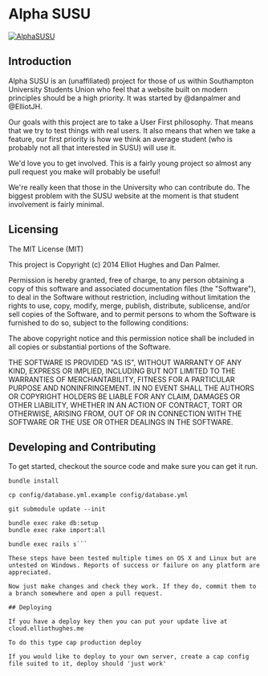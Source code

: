 # Alpha SUSU

[![AlphaSUSU](https://travis-ci.org/alphasusu/alphasusu.png)](https://travis-ci.org/alphasusu/alphasusu)

## Introduction

Alpha SUSU is an (unaffiliated) project for those of us within
Southampton University Students Union who feel that a website built on
modern principles should be a high priority. It was started by
@danpalmer and @ElliotJH.

Our goals with this project are to take a User First philosophy. That
means that we try to test things with real users. It also means that
when we take a feature, our first priority is how we think an average
student (who is probably not all that interested in SUSU) will use it.

We'd love you to get involved. This is a fairly young project so
almost any pull request you make will probably be useful!

We're really keen that those in the University who can contribute
do. The biggest problem with the SUSU website at the moment is that
student involvement is fairly minimal.

## Licensing

The MIT License (MIT)

This project is Copyright (c) 2014 Elliot Hughes and Dan Palmer.

Permission is hereby granted, free of charge, to any person obtaining a copy
of this software and associated documentation files (the "Software"), to deal
in the Software without restriction, including without limitation the rights
to use, copy, modify, merge, publish, distribute, sublicense, and/or sell
copies of the Software, and to permit persons to whom the Software is
furnished to do so, subject to the following conditions:

The above copyright notice and this permission notice shall be included in
all copies or substantial portions of the Software.

THE SOFTWARE IS PROVIDED "AS IS", WITHOUT WARRANTY OF ANY KIND, EXPRESS OR
IMPLIED, INCLUDING BUT NOT LIMITED TO THE WARRANTIES OF MERCHANTABILITY,
FITNESS FOR A PARTICULAR PURPOSE AND NONINFRINGEMENT. IN NO EVENT SHALL THE
AUTHORS OR COPYRIGHT HOLDERS BE LIABLE FOR ANY CLAIM, DAMAGES OR OTHER
LIABILITY, WHETHER IN AN ACTION OF CONTRACT, TORT OR OTHERWISE, ARISING FROM,
OUT OF OR IN CONNECTION WITH THE SOFTWARE OR THE USE OR OTHER DEALINGS IN
THE SOFTWARE.

## Developing and Contributing

To get started, checkout the source code and make sure you can get it run.

```
bundle install

cp config/database.yml.example config/database.yml

git submodule update --init

bundle exec rake db:setup
bundle exec rake import:all

bundle exec rails s```

These steps have been tested multiple times on OS X and Linux but are
untested on Windows. Reports of success or failure on any platform are
appreciated.

Now just make changes and check they work. If they do, commit them to
a branch somewhere and open a pull request.

## Deploying

If you have a deploy key then you can put your update live at cloud.elliothughes.me

To do this type cap production deploy

If you would like to deploy to your own server, create a cap config file suited to it, deploy should 'just work'


